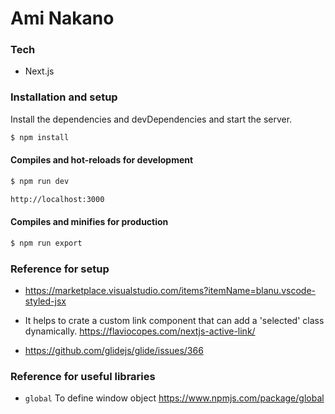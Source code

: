 # Ami Nakano

### Tech

* Next.js


### Installation and setup

Install the dependencies and devDependencies and start the server.

```sh
$ npm install
```

#### Compiles and hot-reloads for development

```sh
$ npm run dev
```
```sh
http://localhost:3000
```

#### Compiles and minifies for production

```sh
$ npm run export
``` 

### Reference for setup

* <https://marketplace.visualstudio.com/items?itemName=blanu.vscode-styled-jsx>

* It helps to crate a custom link component that can add a 'selected' class dynamically. <https://flaviocopes.com/nextjs-active-link/>

* <https://github.com/glidejs/glide/issues/366>

### Reference for useful libraries

* `global` To define window object <https://www.npmjs.com/package/global> 